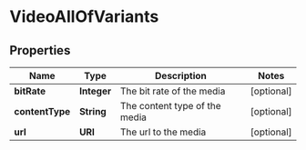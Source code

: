 

# VideoAllOfVariants


## Properties

Name | Type | Description | Notes
------------ | ------------- | ------------- | -------------
**bitRate** | **Integer** | The bit rate of the media |  [optional]
**contentType** | **String** | The content type of the media |  [optional]
**url** | **URI** | The url to the media |  [optional]



